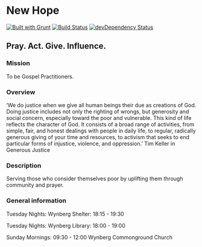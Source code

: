 # New Hope

[![Built with Grunt](https://cdn.gruntjs.com/builtwith.png)](http://gruntjs.com/)
[![Build Status](https://travis-ci.org/commongroundchurch/newhopeministry.co.za.png)](https://travis-ci.org/commongroundchurch/newhopeministry.co.za)
[![devDependency Status](https://david-dm.org/commongroundchurch/newhopeministry.co.za/dev-status.png?theme=shields.io)](https://david-dm.org/twbs/bootstrap#info=devDependencies)

## Pray. Act. Give. Influence.

### Mission

To be Gospel Practitioners.

### Overview

‘We do justice when we give all human beings their due as creations of God. Doing justice includes not only the righting of wrongs, but generosity and social concern, especially toward the poor and vulnerable. This kind of life reflects the character of God. It consists of a broad range of activities, from simple, fair, and honest dealings with people in daily life, to regular, radically generous giving of your time and resources, to activism that seeks to end particular forms of injustice, violence, and oppression.’ Tim Keller in Generous Justice

### Description

Serving those who consider themselves poor by uplifting them through community and prayer.

### General information

Tuesday Nights: Wynberg Shelter: 18:15 - 19:30

Tuesday Nights: Wynberg Library: 18:00 - 19:00

Sunday Mornings: 09:30 - 12:00 Wynberg Commonground Church
